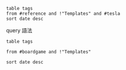 ```dataview
table tags
from #reference and !"Templates" and #tesla 
sort date desc
```

query 語法

```
table tags

from #boardgame and !"Templates"

sort date desc
```